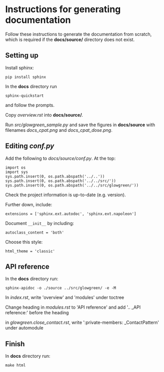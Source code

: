 # Instructions for generating documentation

Follow these instructions to generate the documentation from scratch, which is required if the **docs/source/** directory does not exist.

## Setting up

Install sphinx:

    pip install sphinx

In the **docs** directory run

    sphinx-quickstart

and follow the prompts.

Copy *overview.rst* into **docs/source/**.

Run *src/glowgreen_sample.py* and save the figures in **docs/source** with filenames *docs_cpat.png* and *docs_cpat_dose.png*.

## Editing *conf.py*
Add the following to *docs/source/conf.py*.
At the top:

    import os
    import sys
    sys.path.insert(0, os.path.abspath('../..'))
    sys.path.insert(0, os.path.abspath('../../src/'))
    sys.path.insert(0, os.path.abspath('../../src/glowgreen/'))

Check the project information is up-to-date (e.g. version).

Further down, include:

    extensions = ['sphinx.ext.autodoc', 'sphinx.ext.napoleon']

Document `__init__` by including:

    autoclass_content = 'both'

Choose this style:

    html_theme = 'classic'

## API reference

In the **docs** directory run:

    sphinx-apidoc -o ./source ../src/glowgreen/ -e -M

In *index.rst*, write 'overview' and 'modules' under toctree

Change heading in *modules.rst* to 'API reference'
and add '.. _API reference:' before the heading

in *glowgreen.close_contact.rst*, write ':private-members: _ContactPattern' under automodule

## Finish

In **docs** directory run:

    make html
